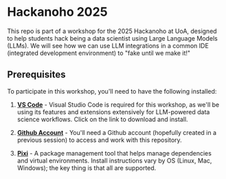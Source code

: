 # Hackanoho 2025

This repo is part of a workshop for the 2025 Hackanoho at UoA, designed to help students hack being a data scientist using Large Language Models (LLMs). We will see how we can use LLM integrations in a common IDE (integrated development environment) to "fake until we make it!"

## Prerequisites

To participate in this workshop, you'll need to have the following installed:

1. **[VS Code](https://code.visualstudio.com/)** - Visual Studio Code is required for this workshop, as we'll be using its features and extensions extensively for LLM-powered data science workflows. Click on the link to download and install.

2. **[Github Account](https://github.com)** - You'll need a Github account (hopefully created in a previous session) to access and work with this repository. 

3. **[Pixi](https://pixi.sh/latest/get_started/)** - A package management tool that helps manage dependencies and virtual environments.
    Install instructions vary by OS (Linux, Mac, Windows); the key thing is that all are supported.

